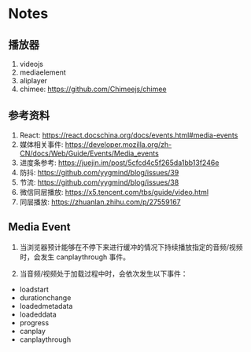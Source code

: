 # Notes

## 播放器
1. videojs
2. mediaelement
3. aliplayer
4. chimee: https://github.com/Chimeejs/chimee

## 参考资料

1. React: https://react.docschina.org/docs/events.html#media-events
2. 媒体相关事件: https://developer.mozilla.org/zh-CN/docs/Web/Guide/Events/Media_events
3. 进度条参考: https://juejin.im/post/5cfcd4c5f265da1bb13f246e
4. 防抖: https://github.com/yygmind/blog/issues/39
5. 节流: https://github.com/yygmind/blog/issues/38
6. 微信同层播放: https://x5.tencent.com/tbs/guide/video.html
7. 同层播放: https://zhuanlan.zhihu.com/p/27559167

## Media Event

1. 当浏览器预计能够在不停下来进行缓冲的情况下持续播放指定的音频/视频时，会发生 canplaythrough 事件。

2. 当音频/视频处于加载过程中时，会依次发生以下事件：

- loadstart
- durationchange
- loadedmetadata
- loadeddata
- progress
- canplay
- canplaythrough
